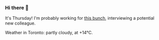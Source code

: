### Hi there :wave:

It's Thursday! I'm probably working for [this bunch](https://github.com/kohofinancial), interviewing a potential new colleague.

Weather in Toronto: partly cloudy, at +14°C.
